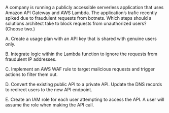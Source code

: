 A company is running a publicly accessible serverless application that uses Amazon API Gateway and AWS Lambda. The application’s trafic recently spiked due to fraudulent requests from botnets. Which steps should a solutions architect take to block requests from unauthorized users? (Choose two.) 

A. Create a usage plan with an API key that is shared with genuine users only. 

B. Integrate logic within the Lambda function to ignore the requests from fraudulent IP addresses. 

C. Implement an AWS WAF rule to target malicious requests and trigger actions to filter them out. 

D. Convert the existing public API to a private API. Update the DNS records to redirect users to the new API endpoint. 

E. Create an IAM role for each user attempting to access the API. A user will assume the role when making the API call.